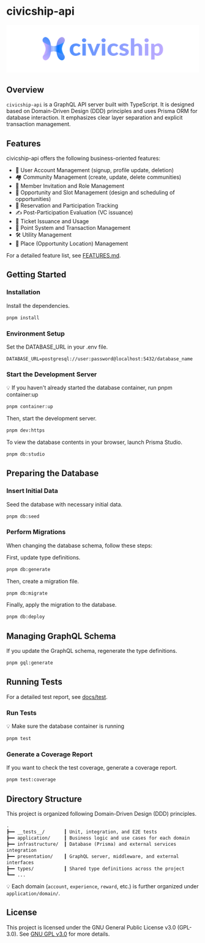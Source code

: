 # civicship-api
![logo.svg](./docs/asset/logo.svg)

## Overview

`civicship-api` is a GraphQL API server built with TypeScript. It is designed based on Domain-Driven Design (DDD) principles and uses Prisma ORM for database interaction. It emphasizes clear layer separation and explicit transaction management.

## Features

civicship-api offers the following business-oriented features:

- 👤 User Account Management (signup, profile update, deletion)
- 🏘️ Community Management (create, update, delete communities)
- 👥 Member Invitation and Role Management
- 🎯 Opportunity and Slot Management (design and scheduling of opportunities)
- 📅 Reservation and Participation Tracking
- ✍️ Post-Participation Evaluation (VC issuance)
- 🎫 Ticket Issuance and Usage
- 💸 Point System and Transaction Management
- 🛠️ Utility Management
- 📍 Place (Opportunity Location) Management

For a detailed feature list, see [FEATURES.md](./docs/FEATURES.md).

## Getting Started

### Installation

Install the dependencies.

```bash
pnpm install
```

### Environment Setup

Set the DATABASE_URL in your .env file.

```env
DATABASE_URL=postgresql://user:password@localhost:5432/database_name
```

### Start the Development Server

💡 If you haven't already started the database container, run pnpm container:up

```bash
pnpm container:up
```

Then, start the development server.

```bash
pnpm dev:https
```

To view the database contents in your browser, launch Prisma Studio.

```bash
pnpm db:studio
```

## Preparing the Database

### Insert Initial Data

Seed the database with necessary initial data.

```bash
pnpm db:seed
```

### Perform Migrations

When changing the database schema, follow these steps:

First, update type definitions.

```bash
pnpm db:generate
```

Then, create a migration file.

```bash
pnpm db:migrate
```

Finally, apply the migration to the database.

```bash
pnpm db:deploy
```

## Managing GraphQL Schema

If you update the GraphQL schema, regenerate the type definitions.

```bash
pnpm gql:generate
```

## Running Tests

For a detailed test report, see [docs/test](./docs/test).

### Run Tests

💡 Make sure the database container is running

```bash
pnpm test
```

### Generate a Coverage Report

If you want to check the test coverage, generate a coverage report.

```bash
pnpm test:coverage
```

## Directory Structure

This project is organized following Domain-Driven Design (DDD) principles.

```
.
┣━━ __tests__/       ┃ Unit, integration, and E2E tests
┣━━ application/     ┃ Business logic and use cases for each domain
┣━━ infrastructure/  ┃ Database (Prisma) and external services integration
┣━━ presentation/    ┃ GraphQL server, middleware, and external interfaces
┣━━ types/           ┃ Shared type definitions across the project
┗━━ ...
```

💡 Each domain (`account`, `experience`, `reward`, etc.) is further organized under `application/domain/`.

## License

This project is licensed under the GNU General Public License v3.0 (GPL-3.0).
See [GNU GPL v3.0](https://www.gnu.org/licenses/gpl-3.0.html) for more details.
